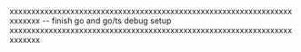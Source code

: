 xxxxxxxxxxxxxxxxxxxxxxxxxxxxxxxxxxxxxxxxxxxxxxxxxxxxxxxxxxxxxxxxxxxxxxxx
-- finish go and go/ts debug setup
xxxxxxxxxxxxxxxxxxxxxxxxxxxxxxxxxxxxxxxxxxxxxxxxxxxxxxxxxxxxxxxxxxxxxxxx
